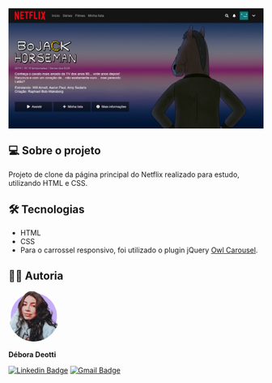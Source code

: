 <img align="center" src="img/tela1.png">

<h2 class="sobre">💻 Sobre o projeto</h2>
<p>Projeto de clone da página principal do Netflix realizado para estudo, utilizando HTML e CSS.</p>

<h2 class="tecnologias">🛠️ Tecnologias</h2>

- HTML
- CSS
- Para o carrossel responsivo, foi utilizado o plugin jQuery [Owl Carousel](https://owlcarousel2.github.io/OwlCarousel2/).  


<h2 class="autoria">👩‍💻 Autoria</h2>

<img style="border-radius: 50%;" src="img/debora.png" width="100px;" alt=""/><br />   

<p><b>Débora Deotti</b></p>

[![Linkedin Badge](https://img.shields.io/badge/-Débora%20Deotti-blue?style=flat-square&logo=Linkedin&logoColor=white&link=https://www.linkedin.com/in/deboradeotti/)](https://www.linkedin.com/in/deboradeotti/) 
[![Gmail Badge](https://img.shields.io/badge/-debora.deotti@gmail.com-c14438?style=flat-square&logo=Gmail&logoColor=white&link=mailto:debora.deotti@gmail.com)](mailto:debora.deotti@gmail.com)
